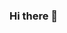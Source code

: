 ### Hi there 👋

<!--
**bilalashc/bilalashc** is a ✨ _special_ ✨ repository because its `README.md` (this file) appears on your GitHub profile.


[![Top Langugages](https://github-readme-stats.vercel.app/api/top-langs/?username=bilalashc)](https://github.com/anuraghazra/github-readme-stats)

Here are some ideas to get you started:

- 🔭 I’m currently working on ...
- 🌱 I’m currently learning ...
- 👯 I’m looking to collaborate on ...
- 🤔 I’m looking for help with ...
- 💬 Ask me about ...
- 📫 How to reach me: ...
- 😄 Pronouns: ...
- ⚡ Fun fact: ...
-->
